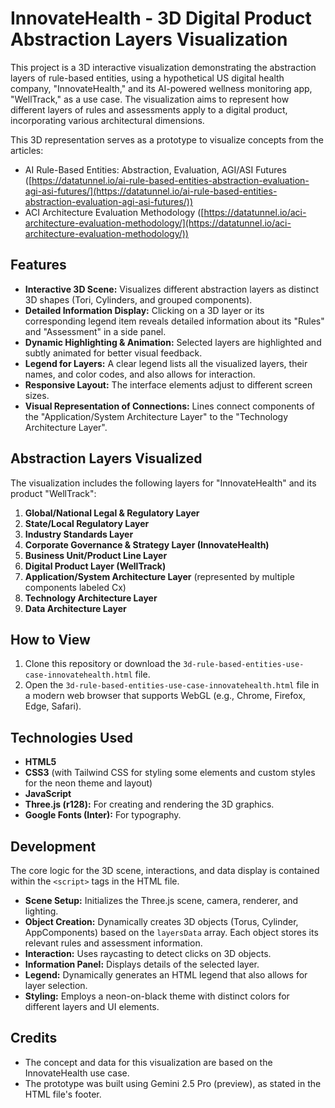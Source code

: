 # InnovateHealth - 3D Digital Product Abstraction Layers Visualization

This project is a 3D interactive visualization demonstrating the abstraction layers of rule-based entities, using a hypothetical US digital health company, "InnovateHealth," and its AI-powered wellness monitoring app, "WellTrack," as a use case. The visualization aims to represent how different layers of rules and assessments apply to a digital product, incorporating various architectural dimensions.

This 3D representation serves as a prototype to visualize concepts from the articles:
* AI Rule-Based Entities: Abstraction, Evaluation, AGI/ASI Futures ([https://datatunnel.io/ai-rule-based-entities-abstraction-evaluation-agi-asi-futures/](https://datatunnel.io/ai-rule-based-entities-abstraction-evaluation-agi-asi-futures/))
* ACI Architecture Evaluation Methodology ([https://datatunnel.io/aci-architecture-evaluation-methodology/](https://datatunnel.io/aci-architecture-evaluation-methodology/))

## Features

* **Interactive 3D Scene:** Visualizes different abstraction layers as distinct 3D shapes (Tori, Cylinders, and grouped components).
* **Detailed Information Display:** Clicking on a 3D layer or its corresponding legend item reveals detailed information about its "Rules" and "Assessment" in a side panel.
* **Dynamic Highlighting & Animation:** Selected layers are highlighted and subtly animated for better visual feedback.
* **Legend for Layers:** A clear legend lists all the visualized layers, their names, and color codes, and also allows for interaction.
* **Responsive Layout:** The interface elements adjust to different screen sizes.
* **Visual Representation of Connections:** Lines connect components of the "Application/System Architecture Layer" to the "Technology Architecture Layer".

## Abstraction Layers Visualized

The visualization includes the following layers for "InnovateHealth" and its product "WellTrack":

1.  **Global/National Legal & Regulatory Layer**
2.  **State/Local Regulatory Layer**
3.  **Industry Standards Layer**
4.  **Corporate Governance & Strategy Layer (InnovateHealth)**
5.  **Business Unit/Product Line Layer**
6.  **Digital Product Layer (WellTrack)**
7.  **Application/System Architecture Layer** (represented by multiple components labeled Cx)
8.  **Technology Architecture Layer**
9.  **Data Architecture Layer**

## How to View

1.  Clone this repository or download the `3d-rule-based-entities-use-case-innovatehealth.html` file.
2.  Open the `3d-rule-based-entities-use-case-innovatehealth.html` file in a modern web browser that supports WebGL (e.g., Chrome, Firefox, Edge, Safari).

## Technologies Used

* **HTML5**
* **CSS3** (with Tailwind CSS for styling some elements and custom styles for the neon theme and layout)
* **JavaScript**
* **Three.js (r128):** For creating and rendering the 3D graphics.
* **Google Fonts (Inter):** For typography.

## Development

The core logic for the 3D scene, interactions, and data display is contained within the `<script>` tags in the HTML file.

* **Scene Setup:** Initializes the Three.js scene, camera, renderer, and lighting.
* **Object Creation:** Dynamically creates 3D objects (Torus, Cylinder, AppComponents) based on the `layersData` array. Each object stores its relevant rules and assessment information.
* **Interaction:** Uses raycasting to detect clicks on 3D objects.
* **Information Panel:** Displays details of the selected layer.
* **Legend:** Dynamically generates an HTML legend that also allows for layer selection.
* **Styling:** Employs a neon-on-black theme with distinct colors for different layers and UI elements.

## Credits

* The concept and data for this visualization are based on the InnovateHealth use case.
* The prototype was built using Gemini 2.5 Pro (preview), as stated in the HTML file's footer.
